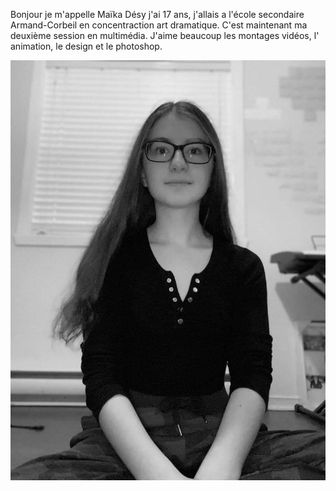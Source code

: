 Bonjour je m'appelle Maïka Désy j'ai 17 ans, j'allais a l'école secondaire Armand-Corbeil en concentraction art dramatique. C'est maintenant ma deuxième session en multimédia. J'aime beaucoup les montages vidéos, l' animation, le design et le photoshop.


![Moi](media/moi.png)

